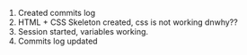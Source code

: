 1. Created commits log
2. HTML + CSS Skeleton created, css is not working dnwhy??
3. Session started, variables working.
4. Commits log updated